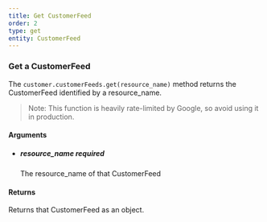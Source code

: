 ```yaml
---
title: Get CustomerFeed 
order: 2
type: get
entity: CustomerFeed 
---
```


### Get a CustomerFeed 

The `customer.customerFeeds.get(resource_name)` method returns the CustomerFeed identified by a resource_name. 

> Note: This function is heavily rate-limited by Google, so avoid using it in production.


#### Arguments

- 	##### resource_name _required_
	The resource_name of that CustomerFeed


#### Returns

Returns that CustomerFeed as an object.

